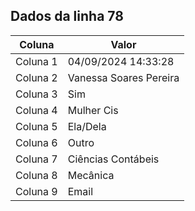 ## Dados da linha 78

| Coluna | Valor |
|--------|-------|
| Coluna 1 | 04/09/2024 14:33:28 |
| Coluna 2 | Vanessa Soares Pereira |
| Coluna 3 | Sim |
| Coluna 4 | Mulher Cis |
| Coluna 5 | Ela/Dela |
| Coluna 6 | Outro |
| Coluna 7 | Ciências Contábeis |
| Coluna 8 | Mecânica |
| Coluna 9 | Email |

